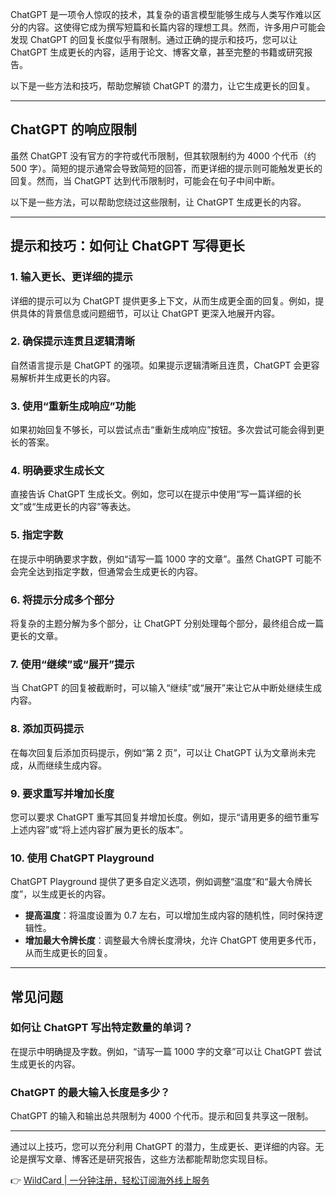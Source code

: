 ChatGPT 是一项令人惊叹的技术，其复杂的语言模型能够生成与人类写作难以区分的内容。这使得它成为撰写短篇和长篇内容的理想工具。然而，许多用户可能会发现 ChatGPT 的回复长度似乎有限制。通过正确的提示和技巧，您可以让 ChatGPT 生成更长的内容，适用于论文、博客文章，甚至完整的书籍或研究报告。

以下是一些方法和技巧，帮助您解锁 ChatGPT 的潜力，让它生成更长的回复。

---

## ChatGPT 的响应限制

虽然 ChatGPT 没有官方的字符或代币限制，但其软限制约为 4000 个代币（约 500 字）。简短的提示通常会导致简短的回答，而更详细的提示则可能触发更长的回复。然而，当 ChatGPT 达到代币限制时，可能会在句子中间中断。

以下是一些方法，可以帮助您绕过这些限制，让 ChatGPT 生成更长的内容。

---

## 提示和技巧：如何让 ChatGPT 写得更长

### 1. 输入更长、更详细的提示
详细的提示可以为 ChatGPT 提供更多上下文，从而生成更全面的回复。例如，提供具体的背景信息或问题细节，可以让 ChatGPT 更深入地展开内容。

### 2. 确保提示连贯且逻辑清晰
自然语言提示是 ChatGPT 的强项。如果提示逻辑清晰且连贯，ChatGPT 会更容易解析并生成更长的内容。

### 3. 使用“重新生成响应”功能
如果初始回复不够长，可以尝试点击“重新生成响应”按钮。多次尝试可能会得到更长的答案。

### 4. 明确要求生成长文
直接告诉 ChatGPT 生成长文。例如，您可以在提示中使用“写一篇详细的长文”或“生成更长的内容”等表达。

### 5. 指定字数
在提示中明确要求字数，例如“请写一篇 1000 字的文章”。虽然 ChatGPT 可能不会完全达到指定字数，但通常会生成更长的内容。

### 6. 将提示分成多个部分
将复杂的主题分解为多个部分，让 ChatGPT 分别处理每个部分，最终组合成一篇更长的文章。

### 7. 使用“继续”或“展开”提示
当 ChatGPT 的回复被截断时，可以输入“继续”或“展开”来让它从中断处继续生成内容。

### 8. 添加页码提示
在每次回复后添加页码提示，例如“第 2 页”，可以让 ChatGPT 认为文章尚未完成，从而继续生成内容。

### 9. 要求重写并增加长度
您可以要求 ChatGPT 重写其回复并增加长度。例如，提示“请用更多的细节重写上述内容”或“将上述内容扩展为更长的版本”。

### 10. 使用 ChatGPT Playground
ChatGPT Playground 提供了更多自定义选项，例如调整“温度”和“最大令牌长度”，以生成更长的内容。

- **提高温度**：将温度设置为 0.7 左右，可以增加生成内容的随机性，同时保持逻辑性。
- **增加最大令牌长度**：调整最大令牌长度滑块，允许 ChatGPT 使用更多代币，从而生成更长的回复。

---

## 常见问题

### 如何让 ChatGPT 写出特定数量的单词？
在提示中明确提及字数。例如，“请写一篇 1000 字的文章”可以让 ChatGPT 尝试生成更长的内容。

### ChatGPT 的最大输入长度是多少？
ChatGPT 的输入和输出总共限制为 4000 个代币。提示和回复共享这一限制。

---

通过以上技巧，您可以充分利用 ChatGPT 的潜力，生成更长、更详细的内容。无论是撰写文章、博客还是研究报告，这些方法都能帮助您实现目标。

👉 [WildCard | 一分钟注册，轻松订阅海外线上服务](https://bit.ly/bewildcard)